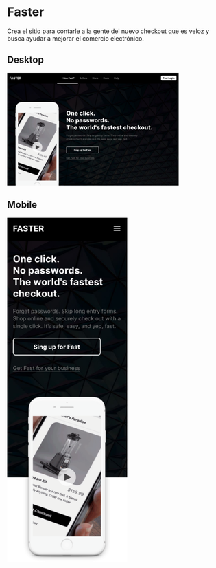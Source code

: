 # Faster
Crea el sitio para contarle a la gente del nuevo checkout que es veloz y busca ayudar a mejorar el comercio electrónico.

## Desktop

<img width="400px"  src="https://github.com/no-te-rindas/imagenes/blob/main/Readmes/faster/faster-desktop.png?raw=true" />

## Mobile

<img width="280px"  src="https://github.com/no-te-rindas/imagenes/blob/main/Readmes/faster/faster-mobile.png?raw=true" />

